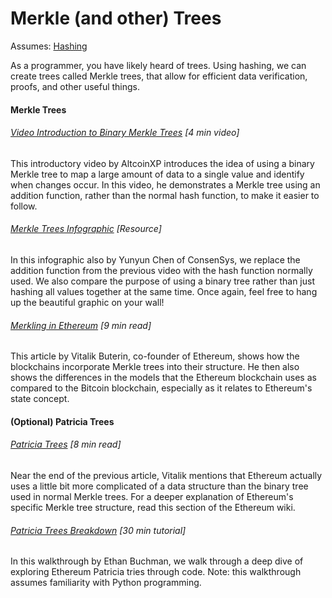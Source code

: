# Merkle \(and other\) Trees

Assumes: [Hashing](/hashing-and-merkle-trees.md)

As a programmer, you have likely heard of trees. Using hashing, we can create trees called Merkle trees, that allow for efficient data verification, proofs, and other useful things.

#### Merkle Trees

###### [Video Introduction to Binary Merkle Trees](https://www.youtube.com/watch?v=MkaiDK_Eido) \[4 min video\]

This introductory video by AltcoinXP introduces the idea of using a binary Merkle tree to map a large amount of data to a single value and identify when changes occur.  In this video, he demonstrates a Merkle tree using an addition function, rather than the normal hash function, to make it easier to follow.

###### [Merkle Trees Infographic](https://media.consensys.net/ever-wonder-how-merkle-trees-work-c2f8b7100ed3) \[Resource\]

In this infographic also by Yunyun Chen of ConsenSys, we replace the addition function from the previous video with the hash function normally used.  We also compare the purpose of using a binary tree rather than just hashing all values together at the same time.  Once again, feel free to hang up the beautiful graphic on your wall!

###### [Merkling in Ethereum](https://blog.ethereum.org/2015/11/15/merkling-in-ethereum/) \[9 min read\]

This article by Vitalik Buterin, co-founder of Ethereum, shows how the blockchains incorporate Merkle trees into their structure.  He then also shows the differences in the models that the Ethereum blockchain uses as compared to the Bitcoin blockchain, especially as it relates to Ethereum's state concept.

#### \(Optional\) Patricia Trees

###### [Patricia Trees](https://github.com/ethereum/wiki/wiki/Patricia-Tree) \[8 min read\]

Near the end of the previous article, Vitalik mentions that Ethereum actually uses a little bit more complicated of a data structure than the binary tree used in normal Merkle trees.  For a deeper explanation of Ethereum's specific Merkle tree structure, read this section of the Ethereum wiki.

###### [Patricia Trees Breakdown](https://easythereentropy.wordpress.com/2014/06/04/understanding-the-ethereum-trie/) \[30 min tutorial\]

In this walkthrough by Ethan Buchman, we walk through a deep dive of exploring Ethereum Patricia tries through code.  Note: this walkthrough assumes familiarity with Python programming.

